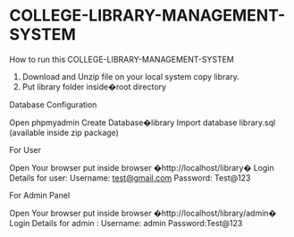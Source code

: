 # COLLEGE-LIBRARY-MANAGEMENT-SYSTEM
How to run this COLLEGE-LIBRARY-MANAGEMENT-SYSTEM

1. Download and Unzip file on your local system copy library.
2. Put library folder inside�root directory

Database Configuration

Open phpmyadmin
Create Database�library
Import database library.sql (available inside zip package)

For User

Open Your browser put inside browser �http://localhost/library�
Login Details for user:
Username: test@gmail.com
Password: Test@123

For Admin Panel

Open Your browser put inside browser �http://localhost/library/admin�
Login Details for admin :
Username: admin
Password:Test@123
